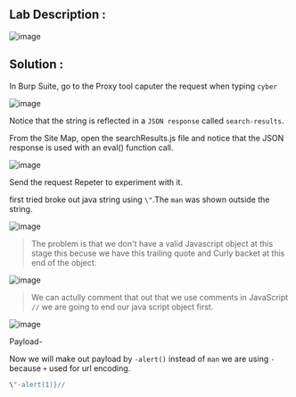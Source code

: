 ## Lab Description :

![image](https://github.com/ananthan05/Portswigger_labs/assets/140697378/0d982c39-ea85-4bdc-9fed-a46b62673abf)

## Solution :

In Burp Suite, go to the Proxy tool caputer the request when typing `cyber`

![image](https://github.com/ananthan05/Portswigger_labs/assets/140697378/94671318-f984-4cd7-b5dd-f9351fd113e1)

Notice that the string is reflected in a `JSON response` called `search-results`.

From the Site Map, open the searchResults.js file and notice that the JSON response is used with an eval() function call.

![image](https://github.com/ananthan05/Portswigger_labs/assets/140697378/1c98bb42-54d7-4e3d-b51d-fc7784c08e8a)


Send the request Repeter to experiment with it.

first tried broke out java string using `\"`.The `man` was shown outside the string.

![image](https://github.com/ananthan05/Portswigger_labs/assets/140697378/20c763bf-96c8-41c6-bc4e-52b231bd2037)

>The problem is that we don't have a valid Javascript object at this stage this becuse we have this trailing quote and Curly backet at this end of the object.

![image](https://github.com/ananthan05/Portswigger_labs/assets/140697378/b4675855-5c8e-4957-8715-10d647445214)

> We can actully comment that out that we use comments in JavaScript `//` we are going to end our java script object first.

![image](https://github.com/ananthan05/Portswigger_labs/assets/140697378/a888bfbc-7a20-40a8-b765-7cff825b715b)

Payload-

Now we will make out payload by `-alert()` instead of `man` we are using `-` because `+` used for url encoding.

```js
\"-alert(1)}//
```

